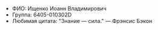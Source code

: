 - ФИО: Ищенко Иоанн Владимирович
- Группа: 6405-010302D
- Любимая цитата: "Знание — сила." — Фрэнсис Бэкон
